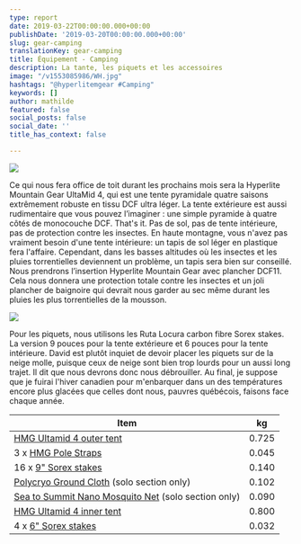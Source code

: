 ```yaml
---
type: report
date: 2019-03-22T00:00:00.000+00:00
publishDate: '2019-03-20T00:00:00.000+00:00'
slug: gear-camping
translationKey: gear-camping
title: Équipement - Camping
description: La tante, les piquets et les accessoires
image: "/v1553085986/WH.jpg"
hashtags: "@hyperlitemgear #Camping"
keywords: []
author: mathilde
featured: false
social_posts: false
social_date: ''
title_has_context: false

---
```

![](https://res.cloudinary.com/wildernessprime/image/upload/w_800,dpr_auto/v1553069212/20170825_092334.jpg)

Ce qui nous fera office de toit durant les prochains mois sera la Hyperlite Mountain Gear UltaMid 4, qui est une tente pyramidale quatre saisons extrêmement robuste en tissu DCF ultra léger. La tente extérieure est aussi rudimentaire que vous pouvez l’imaginer : une simple pyramide à quatre côtés de monocouche DCF. That's it. Pas de sol, pas de tente intérieure, pas de protection contre les insectes. En haute montagne, vous n'avez pas vraiment besoin d'une tente intérieure: un tapis de sol léger en plastique fera l'affaire. Cependant, dans les basses altitudes où les insectes et les pluies torrentielles deviennent un problème, un tapis sera bien sur conseillé. Nous prendrons l’insertion Hyperlite Mountain Gear avec plancher DCF11. Cela nous donnera une protection totale contre les insectes et un joli plancher de baignoire qui devrait nous garder au sec même durant les pluies les plus torrentielles de la mousson.

![](https://res.cloudinary.com/wildernessprime/image/upload/w_800,dpr_auto/v1553071000/ultamid-insert.jpg)

Pour les piquets, nous utilisons les Ruta Locura carbon fibre Sorex stakes. La version 9 pouces pour la tente extérieure et 6 pouces pour la tente intérieure. David est plutôt inquiet de devoir placer les piquets sur de la neige molle, puisque ceux de neige sont bien trop lourds pour un aussi long trajet. Il dit que nous devrons donc nous débrouiller. Au final, je suppose que je fuirai l'hiver canadien pour m'enbarquer dans un des températures encore plus glacées que celles dont nous, pauvres québécois, faisons face chaque année.

<div class="tableizer-container">
<table class="tableizer-table">
<thead><tr class="tableizer-firstrow"><th>Item</th><th>kg</th></tr></thead><tbody>
<tr><td><a href="https://www.hyperlitemountaingear.com/products/ultamid-4-ultralight-pyramid-tent" target="_blank">HMG Ultamid 4 outer tent</a></td><td>0.725</td></tr>
<tr><td>3 x <a href="https://www.hyperlitemountaingear.com/products/ultamid-pole-straps" target="_blank">HMG Pole Straps</a></td><td>0.045</td></tr>
<tr><td>16 x <a href="http://www.rutalocura.com/Tent_Stakes.html" target="_blank">9" Sorex stakes</a></td><td>0.140</td></tr>
<tr><td><a href="https://www.gossamergear.com/products/polycryo-tent-footprint-ground-cloths" target="_blank">Polycryo Ground Cloth</a> (solo section only)</td><td>0.102</td></tr>
<tr><td><a href="https://seatosummit.com/product/nano-mosquito-pyramid-net-single/" target="_blank">Sea to Summit Nano Mosquito Net</a> (solo section only)</td><td>0.090</td></tr>
<tr><td><a href="https://www.hyperlitemountaingear.com/products/ultamid-4-insert-with-dcf11-floor" target="_blank">HMG Ultamid 4 inner tent</a></td><td>0.800</td></tr>
<tr><td>4 x <a href="http://www.rutalocura.com/Tent_Stakes.html" target="_blank">6" Sorex stakes</a></td><td>0.032</td></tr>
</tbody></table>
</div>